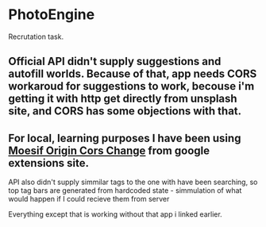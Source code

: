 # PhotoEngine

Recrutation task.

## Official API didn't supply suggestions and autofill worlds. Because of that, app needs CORS workaroud for suggestions to work, becouse i'm getting it with http get directly from unsplash site, and CORS has some objections with that. 
## For local, learning purposes I have been using [Moesif Origin Cors Change](https://chrome.google.com/webstore/detail/moesif-origin-cors-change/digfbfaphojjndkpccljibejjbppifbc) from google extensions site.

API also didn't supply simmilar tags to the one with have been searching, so top tag bars are generated from hardcoded state - simmulation of what would happen if I could recieve them from server

Everything except that is working without that app i linked earlier.
